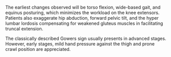 The earliest changes observed will be torso flexion, wide-based gait, and equinus posturing, which minimizes the workload on the knee extensors. Patients also exaggerate hip abduction, forward pelvic tilt, and the hyper lumbar lordosis compensating for weakened gluteus muscles in facilitating truncal extension.

The classically described Gowers sign usually presents in advanced stages. However, early stages, mild hand pressure against the thigh and prone crawl position are appreciated.